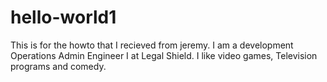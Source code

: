 # hello-world1

This is for the howto that I recieved from jeremy. 
I am a development Operations Admin Engineer I at Legal Shield.
I like video games, Television programs and comedy. 
